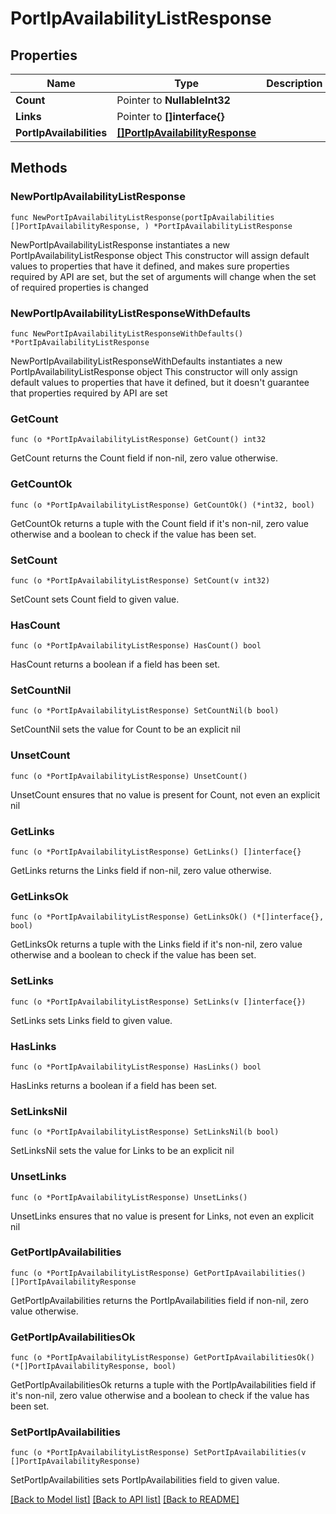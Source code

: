 # PortIpAvailabilityListResponse

## Properties

Name | Type | Description | Notes
------------ | ------------- | ------------- | -------------
**Count** | Pointer to **NullableInt32** |  | [optional] 
**Links** | Pointer to **[]interface{}** |  | [optional] 
**PortIpAvailabilities** | [**[]PortIpAvailabilityResponse**](PortIpAvailabilityResponse.md) |  | 

## Methods

### NewPortIpAvailabilityListResponse

`func NewPortIpAvailabilityListResponse(portIpAvailabilities []PortIpAvailabilityResponse, ) *PortIpAvailabilityListResponse`

NewPortIpAvailabilityListResponse instantiates a new PortIpAvailabilityListResponse object
This constructor will assign default values to properties that have it defined,
and makes sure properties required by API are set, but the set of arguments
will change when the set of required properties is changed

### NewPortIpAvailabilityListResponseWithDefaults

`func NewPortIpAvailabilityListResponseWithDefaults() *PortIpAvailabilityListResponse`

NewPortIpAvailabilityListResponseWithDefaults instantiates a new PortIpAvailabilityListResponse object
This constructor will only assign default values to properties that have it defined,
but it doesn't guarantee that properties required by API are set

### GetCount

`func (o *PortIpAvailabilityListResponse) GetCount() int32`

GetCount returns the Count field if non-nil, zero value otherwise.

### GetCountOk

`func (o *PortIpAvailabilityListResponse) GetCountOk() (*int32, bool)`

GetCountOk returns a tuple with the Count field if it's non-nil, zero value otherwise
and a boolean to check if the value has been set.

### SetCount

`func (o *PortIpAvailabilityListResponse) SetCount(v int32)`

SetCount sets Count field to given value.

### HasCount

`func (o *PortIpAvailabilityListResponse) HasCount() bool`

HasCount returns a boolean if a field has been set.

### SetCountNil

`func (o *PortIpAvailabilityListResponse) SetCountNil(b bool)`

 SetCountNil sets the value for Count to be an explicit nil

### UnsetCount
`func (o *PortIpAvailabilityListResponse) UnsetCount()`

UnsetCount ensures that no value is present for Count, not even an explicit nil
### GetLinks

`func (o *PortIpAvailabilityListResponse) GetLinks() []interface{}`

GetLinks returns the Links field if non-nil, zero value otherwise.

### GetLinksOk

`func (o *PortIpAvailabilityListResponse) GetLinksOk() (*[]interface{}, bool)`

GetLinksOk returns a tuple with the Links field if it's non-nil, zero value otherwise
and a boolean to check if the value has been set.

### SetLinks

`func (o *PortIpAvailabilityListResponse) SetLinks(v []interface{})`

SetLinks sets Links field to given value.

### HasLinks

`func (o *PortIpAvailabilityListResponse) HasLinks() bool`

HasLinks returns a boolean if a field has been set.

### SetLinksNil

`func (o *PortIpAvailabilityListResponse) SetLinksNil(b bool)`

 SetLinksNil sets the value for Links to be an explicit nil

### UnsetLinks
`func (o *PortIpAvailabilityListResponse) UnsetLinks()`

UnsetLinks ensures that no value is present for Links, not even an explicit nil
### GetPortIpAvailabilities

`func (o *PortIpAvailabilityListResponse) GetPortIpAvailabilities() []PortIpAvailabilityResponse`

GetPortIpAvailabilities returns the PortIpAvailabilities field if non-nil, zero value otherwise.

### GetPortIpAvailabilitiesOk

`func (o *PortIpAvailabilityListResponse) GetPortIpAvailabilitiesOk() (*[]PortIpAvailabilityResponse, bool)`

GetPortIpAvailabilitiesOk returns a tuple with the PortIpAvailabilities field if it's non-nil, zero value otherwise
and a boolean to check if the value has been set.

### SetPortIpAvailabilities

`func (o *PortIpAvailabilityListResponse) SetPortIpAvailabilities(v []PortIpAvailabilityResponse)`

SetPortIpAvailabilities sets PortIpAvailabilities field to given value.



[[Back to Model list]](../README.md#documentation-for-models) [[Back to API list]](../README.md#documentation-for-api-endpoints) [[Back to README]](../README.md)


